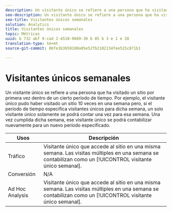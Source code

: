 ```yaml
---
description: Un visitante único se refiere a una persona que ha visitado un sitio por primera vez dentro de un cierto período de tiempo. Por ejemplo, el visitante único pudo haber visitado un sitio 10 veces en una semana pero, si el período de tiempo especifica visitantes únicos para dicha semana, un solo visitante único solamente se podrá contar una vez para esa semana. Una vez cumplida dicha semana, ese visitante único se podrá contabilizar nuevamente para un nuevo período especificado.
seo-description: Un visitante único se refiere a una persona que ha visitado un sitio por primera vez dentro de un cierto período de tiempo. Por ejemplo, el visitante único pudo haber visitado un sitio 10 veces en una semana pero, si el período de tiempo especifica visitantes únicos para dicha semana, un solo visitante único solamente se podrá contar una vez para esa semana. Una vez cumplida dicha semana, ese visitante único se podrá contabilizar nuevamente para un nuevo período especificado.
seo-title: Visitantes únicos semanales
solution: Analytics
title: Visitantes únicos semanales
topic: Métricas
uuid: b 732 abf 9-cad 2-4518-9669-30 b 85 b 3 e 1 e 28
translation-type: tm+mt
source-git-commit: 86fe1b3650100a05e52fb2102134fee515c871b1

---
```



# Visitantes únicos semanales

Un visitante único se refiere a una persona que ha visitado un sitio por primera vez dentro de un cierto período de tiempo. Por ejemplo, el visitante único pudo haber visitado un sitio 10 veces en una semana pero, si el período de tiempo especifica visitantes únicos para dicha semana, un solo visitante único solamente se podrá contar una vez para esa semana. Una vez cumplida dicha semana, ese visitante único se podrá contabilizar nuevamente para un nuevo período especificado.

| Usos | Descripción |
|---|---|
| Tráfico | Visitante único que accede al sitio en una misma semana. Las visitas múltiples en una semana se contabilizan como un [!UICONTROL visitante único semanal]. |
| Conversión | N/A |
| Ad Hoc Analysis | Visitante único que accede al sitio en una misma semana. Las visitas múltiples en una semana se contabilizan como un [!UICONTROL visitante único semanal]. |

